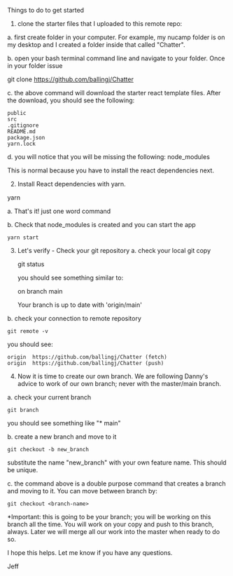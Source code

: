 Things to do to get started

1. clone the starter files that I uploaded to this remote repo:

  a. first create folder in your computer.  For example, my nucamp folder is on my desktop and I created a folder inside that called "Chatter".  

  b. open your bash terminal command line and navigate to your folder.  Once in your folder issue 

  git clone https://github.com/ballingj/Chatter

  c. the above command will download the starter react template files.  After the download, you should see the following:

    public
    src
    .gitignore
    README.md
    package.json
    yarn.lock

  d. you will notice that you will be missing the following:
  node_modules

  This is normal because you have to install the react dependencies next.

2.  Install React dependencies with yarn.

  yarn

  a. That's it!  just one word command

  b. Check that node_modules is created and you can start the app

    yarn start

3. Let's verify - Check your git repository
  a. check your local git copy

    git status

   you should see something similar to:
   
   on branch main
    
   Your branch is up to date with 'origin/main'
  
  b. check your connection to remote repository

    git remote -v

  you should see:

    origin  https://github.com/ballingj/Chatter (fetch)
    origin  https://github.com/ballingj/Chatter (push)

4. Now it is time to create our own branch.  We are following Danny's advice to work of our own branch; never with the master/main branch.

  a. check your current branch

    git branch

  you should see something like "* main"

  b. create a new branch and move to it

    git checkout -b new_branch 

  substitute the name "new_branch" with your own feature name.  This should be unique.

  c. the command above is a double purpose command that creates a branch and moving to it.  You can move between branch by:  
  
    git checkout <branch-name>

  *Important: this is going to be your branch; you will be working on this branch all the time.  You will work on your copy and push to this branch, always.  Later we will merge all our work into the master when ready to do so.

  I hope this helps.  Let me know if you have any questions.

  Jeff

